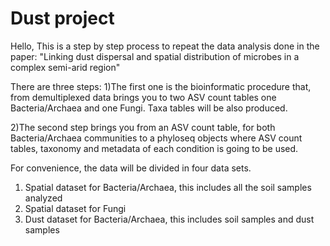 # Dust project

Hello,
This is a step by step process to repeat the data analysis done in the paper:
"Linking dust dispersal and spatial distribution of microbes in a complex semi-arid region"

There are three steps: 
1)The first one is the bioinformatic procedure that, from demultiplexed data brings you to two ASV count tables one Bacteria/Archaea and one Fungi. Taxa tables will be also produced.

2)The second step brings you from an ASV count table, for both Bacteria/Archaea communities to a  phyloseq objects where ASV count tables, taxonomy and metadata of each condition is going to be used.

For convenience, the data will be divided in four data sets.

1) Spatial dataset for Bacteria/Archaea, this includes all the soil samples analyzed
2) Spatial dataset for Fungi
3) Dust dataset for Bacteria/Archaea,  this includes soil samples and dust samples
